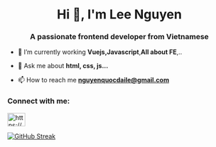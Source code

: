 <h1 align="center">Hi 👋, I'm Lee Nguyen</h1>
<h3 align="center">A passionate frontend developer from Vietnamese</h3>

- 🌱 I’m currently working **Vuejs,Javascript**,**All about FE**,..

- 💬 Ask me about **html, css, js...**

- 📫 How to reach me **nguyenquocdaile@gmail.com**

<h3 align="left">Connect with me:</h3>
<p align="left">
<a href="https://www.linkedin.com/in/nguyenquocdaile/" target="blank"><img align="center" src="https://cdn.jsdelivr.net/npm/simple-icons@3.0.1/icons/linkedin.svg" alt="https://www.linkedin.com/in/nguyenquocdaile/" height="30" width="40" /></a>
</p>

[![GitHub Streak](https://github-readme-streak-stats.herokuapp.com?user=nguyenquocdaile&theme=dark&hide_border=true&border_radius=5)](https://git.io/streak-stats)
